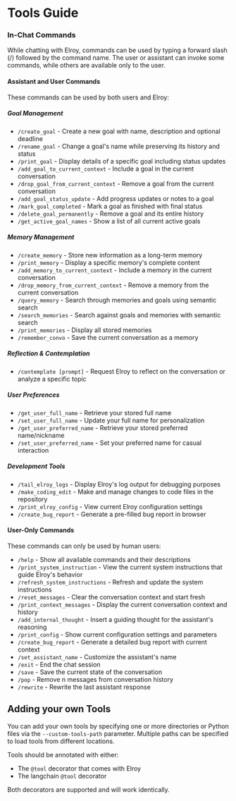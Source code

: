 # Tools Guide

### In-Chat Commands
While chatting with Elroy, commands can be used by typing a forward slash (/) followed by the command name. The user or assistant can invoke some commands, while others are available only to the user.


#### Assistant and User Commands
These commands can be used by both users and Elroy:

##### Goal Management
- `/create_goal` - Create a new goal with name, description and optional deadline
- `/rename_goal` - Change a goal's name while preserving its history and status
- `/print_goal` - Display details of a specific goal including status updates
- `/add_goal_to_current_context` - Include a goal in the current conversation
- `/drop_goal_from_current_context` - Remove a goal from the current conversation
- `/add_goal_status_update` - Add progress updates or notes to a goal
- `/mark_goal_completed` - Mark a goal as finished with final status
- `/delete_goal_permanently` - Remove a goal and its entire history
- `/get_active_goal_names` - Show a list of all current active goals

##### Memory Management
- `/create_memory` - Store new information as a long-term memory
- `/print_memory` - Display a specific memory's complete content
- `/add_memory_to_current_context` - Include a memory in the current conversation
- `/drop_memory_from_current_context` - Remove a memory from the current conversation
- `/query_memory` - Search through memories and goals using semantic search
- `/search_memories` - Search against goals and memories with semantic search
- `/print_memories` - Display all stored memories
- `/remember_convo` - Save the current conversation as a memory

##### Reflection & Contemplation
- `/contemplate [prompt]` - Request Elroy to reflect on the conversation or analyze a specific topic

##### User Preferences
- `/get_user_full_name` - Retrieve your stored full name
- `/set_user_full_name` - Update your full name for personalization
- `/get_user_preferred_name` - Retrieve your stored preferred name/nickname
- `/set_user_preferred_name` - Set your preferred name for casual interaction

##### Development Tools
- `/tail_elroy_logs` - Display Elroy's log output for debugging purposes
- `/make_coding_edit` - Make and manage changes to code files in the repository
- `/print_elroy_config` - View current Elroy configuration settings
- `/create_bug_report` - Generate a pre-filled bug report in browser


#### User-Only Commands
These commands can only be used by human users:

- `/help` - Show all available commands and their descriptions
- `/print_system_instruction` - View the current system instructions that guide Elroy's behavior
- `/refresh_system_instructions` - Refresh and update the system instructions
- `/reset_messages` - Clear the conversation context and start fresh
- `/print_context_messages` - Display the current conversation context and history
- `/add_internal_thought` - Insert a guiding thought for the assistant's reasoning
- `/print_config` - Show current configuration settings and parameters
- `/create_bug_report` - Generate a detailed bug report with current context
- `/set_assistant_name` - Customize the assistant's name
- `/exit` - End the chat session
- `/save` - Save the current state of the conversation
- `/pop` - Remove n messages from conversation history
- `/rewrite` - Rewrite the last assistant response

## Adding your own Tools

You can add your own tools by specifying one or more directories or Python files via the `--custom-tools-path` parameter. Multiple paths can be specified to load tools from different locations.

Tools should be annotated with either:
- The `@tool` decorator that comes with Elroy
- The langchain `@tool` decorator

Both decorators are supported and will work identically.
